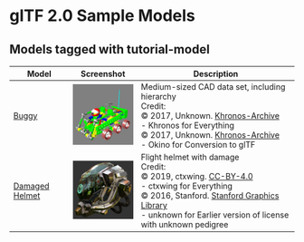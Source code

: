 # glTF 2.0 Sample Models

## Models tagged with **tutorial-model**

| Model   | Screenshot  | Description |
|---------|-------------|-------------|
| [Buggy](./2.0/Buggy/README.md) | ![](./2.0/Buggy/screenshot/screenshot.png) | Medium-sized CAD data set, including hierarchy<br>Credit:<br>&copy; 2017, Unknown. [Khronos-Archive]()<br> - Khronos for Everything<br>&copy; 2017, Unknown. [Khronos-Archive]()<br> - Okino for Conversion to glTF |
| [Damaged Helmet](./2.0/DamagedHelmet/README.md) | ![](./2.0/DamagedHelmet/screenshot/screenshot.png) | Flight helmet with damage<br>Credit:<br>&copy; 2019, ctxwing. [CC-BY-4.0](https://creativecommons.org/licenses/by-nd/4.0/legalcode)<br> - ctxwing for Everything<br>&copy; 2016, Stanford. [Stanford Graphics Library](http://www.graphics.stanford.edu/data/3Dscanrep/#acknowledge)<br> - unknown for Earlier version of license with unknown pedigree |
